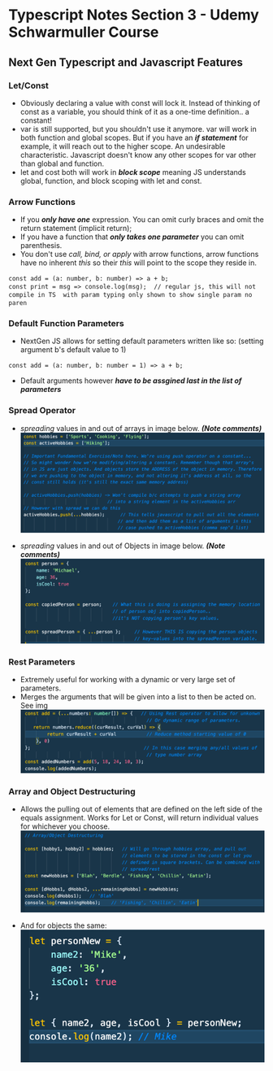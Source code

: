 # Typescript Notes Section 3 - Udemy Schwarmuller Course

## Next Gen Typescript and Javascript Features

### Let/Const

- Obviously declaring a value with const will lock it. Instead of thinking of const as a variable, you should think of it as a one-time definition.. a constant!
- var is still supported, but you shouldn't use it anymore. var will work in both function and global scopes. But if you have an **_if statement_** for example, it will reach out to the higher scope. An undesirable characteristic. Javascript doesn't know any other scopes for var other than global and function.
- let and cost both will work in **_block scope_** meaning JS understands global, function, and block scoping with let and const.

### Arrow Functions

- If you **_only have one_** expression. You can omit curly braces and omit the return statement (implicit return);
- If you have a function that **_only takes one parameter_** you can omit parenthesis.
- You don't use _call, bind, or apply_ with arrow functions, arrow functions have no inherent _this_ so their _this_ will point to the scope they reside in.

```
const add = (a: number, b: number) => a + b;
const print = msg => console.log(msg);  // regular js, this will not compile in TS  with param typing only shown to show single param no paren
```

### Default Function Parameters

- NextGen JS allows for setting default parameters written like so: (setting argument b's default value to 1)

```
const add = (a: number, b: number = 1) => a + b;
```

- Default arguments however **_have to be assgined last in the list of parameters_**

### Spread Operator

- _spreading_ values in and out of arrays in image below. **_(Note comments)_**
  ![SPREADARR](./spreadArr_ts.png)

- _spreading_ values in and out of Objects in image below. **_(Note comments)_**
  ![SPREADOBJ](./spreadObj_ts.png)

### Rest Parameters

- Extremely useful for working with a dynamic or very large set of parameters.
- Merges the arguments that will be given into a list to then be acted on. See img
  ![RESTPARAM](./restParam_ts.png)

### Array and Object Destructuring

- Allows the pulling out of elements that are defined on the left side of the equals assignment. Works for Let or Const, will return individual values for whichever you choose.
  ![DESTARR](./destArr_ts.png)

- And for objects the same:
  ![DESTOBJ](./destObj_ts.png)
